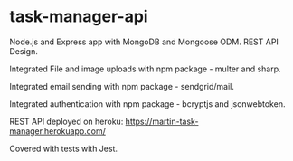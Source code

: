 # task-manager-api

Node.js and Express app with MongoDB and Mongoose ODM. REST API Design.

Integrated File and image uploads with npm package - multer and sharp.

Integrated email sending with npm package - sendgrid/mail.

Integrated authentication with npm package - bcryptjs and jsonwebtoken.

REST API deployed on heroku: https://martin-task-manager.herokuapp.com/

Covered with tests with Jest.
